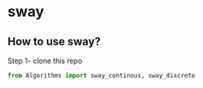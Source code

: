 # sway

## How to use sway?
Step 1- clone this repo  
```python
from Algorithms import sway_continous, sway_discrete

```
